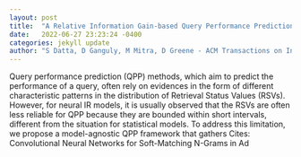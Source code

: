 ```yaml
---
layout: post
title:  "A Relative Information Gain-based Query Performance Prediction Framework with Generated Query Variants"
date:   2022-06-27 23:23:24 -0400
categories: jekyll update
author: "S Datta, D Ganguly, M Mitra, D Greene - ACM Transactions on Information Systems , 2022"
---
```

Query performance prediction (QPP) methods, which aim to predict the performance of a query, often rely on evidences in the form of different characteristic patterns in the distribution of Retrieval Status Values (RSVs). However, for neural IR models, it is usually observed that the RSVs are often less reliable for QPP because they are bounded within short intervals, different from the situation for statistical models. To address this limitation, we propose a model-agnostic QPP framework that gathers  Cites: Convolutional Neural Networks for Soft-Matching N-Grams in Ad